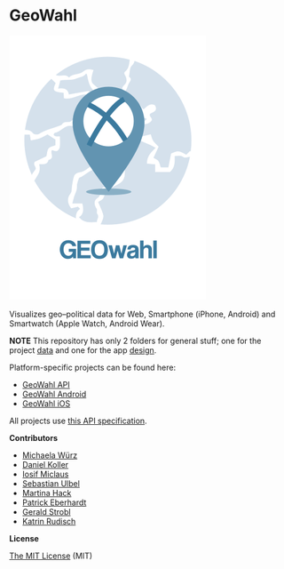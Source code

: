 # GeoWahl


![alt tag](https://github.com/fhstp-mfg/geowahl/blob/master/design/Logo/logo_round.png)

Visualizes geo–political data for Web, Smartphone (iPhone, Android) and Smartwatch (Apple Watch, Android Wear).

**NOTE** This repository has only 2 folders for general stuff; one for the project [data](https://github.com/fhstp-mfg/geowahl/tree/master/data) and one for the app [design](https://github.com/fhstp-mfg/geowahl/tree/master/design). 

Platform-specific projects can be found here:
- [GeoWahl API](https://github.com/fhstp-mfg/geowahl-api)
- [GeoWahl Android](https://github.com/fhstp-mfg/geowahl-android)
- [GeoWahl iOS](https://github.com/fhstp-mfg/geowahl-ios)

All projects use [this API specification](https://github.com/fhstp-mfg/geowahl-api/).

**Contributors**
- [Michaela Würz](https://github.com/michiw)
- [Daniel Koller](https://github.com/danielkoller)
- [Iosif Miclaus](https://github.com/miclaus)
- [Sebastian Ulbel](https://github.com/suits-at)
- [Martina Hack](https://github.com/maelen92)
- [Patrick Eberhardt](https://github.com/eberhapa)
- [Gerald Strobl](https://github.com/gstrobl)
- [Katrin Rudisch](https://github.com/katrinrudisch)

**License** 

[The MIT License](https://opensource.org/licenses/MIT) (MIT)
